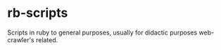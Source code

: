 # rb-scripts

Scripts in ruby to general purposes, usually for didactic purposes web-crawler's related.